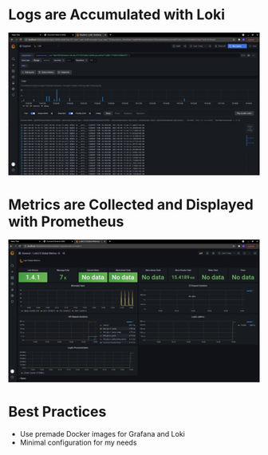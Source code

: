 # Logs are Accumulated with Loki

![loki-logs](loki-logs.png)

# Metrics are Collected and Displayed with Prometheus

![prometheus-metrics](prometheus-metrics.png)

# Best Practices

- Use premade Docker images for Grafana and Loki
- Minimal configuration for my needs

